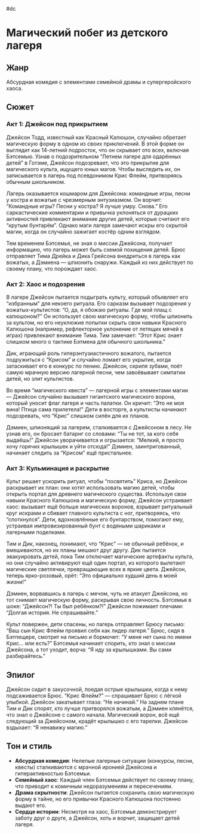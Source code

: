 #dc

# Магический побег из детского лагеря

## Жанр
Абсурдная комедия с элементами семейной драмы и супергеройского хаоса.

## Сюжет

### Акт 1: Джейсон под прикрытием
Джейсон Тодд, известный как Красный Капюшон, случайно обретает магическую форму в одном из своих приключений. В этой форме он выглядит как 14-летний подросток, что он скрывает ото всех, включая Бэтсемью. Узнав о подозрительном “Летнем лагере для одарённых детей” в Готэме, Джейсон подозревает, что это прикрытие для магического культа, ищущего юных магов. Чтобы выследить их, он записывается в лагерь под псевдонимом Крис Флейм, притворяясь обычным школьником.

Лагерь оказывается кошмаром для Джейсона: командные игры, песни у костра и вожатые с чрезмерным энтузиазмом. Он ворчит: “Командные игры? Песни у костра? Я лучше умру. Снова.” Его саркастические комментарии и привычка уклоняться от дурацких активностей привлекают внимание других детей, которые считают его “крутым бунтарём”. Однако маги лагеря замечают искры его скрытой магии, когда он случайно зажигает костёр одним взглядом.

Тем временем Бэтсемья, не зная о миссии Джейсона, получает информацию, что лагерь может быть схемой похищения детей. Брюс отправляет Тима Дрейка и Дика Грейсона внедриться в лагерь как вожатых, а Дэмиена — шпионить снаружи. Каждый из них действует по своему плану, что порождает хаос.

### Акт 2: Хаос и подозрения
В лагере Джейсон пытается подыграть культу, который объявляет его “избранным” для некоего ритуала. Его сарказм вызывает подозрения у вожатых-культистов: “О, да, я обожаю ритуалы. Где мой плащ с капюшоном?” Он использует свою магическую форму, чтобы шпионить за культом, но его неуклюжие попытки скрыть свои навыки Красного Капюшона (например, рефлекторное уклонение от летящих мячей в играх) привлекают внимание Тима. Тим замечает: “Этот Крис знает слишком много о тактике Бэтмена для обычного школьника.”

Дик, играющий роль гиперэнтузиастичного вожатого, пытается подружиться с “Крисом” и случайно ломает его укрытие, когда затаскивает его в конкурс по пению. Джейсон, скрипя зубами, поёт самую мрачную версию лагерной песни, чем завоёвывает симпатии детей, но злит культистов.

Во время “магического квеста” — лагерной игры с элементами магии — Джейсон случайно вызывает гигантского магического ворона, который уносит флаг лагеря и часть палатки. Он кричит: “Это не моя вина! Птица сама прилетела!” Дети в восторге, а культисты начинают подозревать, что “Крис” слишком силён для их планов.

Дэмиен, шпионящий за лагерем, сталкивается с Джейсоном в лесу. Не узнав его, он бросает батарнг со словами: “Ты не тот, за кого себя выдаёшь!” Джейсон уворачивается и огрызается: “Мелкий, я просто хочу горячих крылышек и уйти отсюда!” Дэмиен, заинтригованный, начинает следить за “Крисом” ещё пристальнее.

### Акт 3: Кульминация и раскрытие
Культ решает ускорить ритуал, чтобы “посвятить” Криса, но Джейсон раскрывает их план: они хотят использовать магию детей, чтобы открыть портал для древнего магического существа. Используя свои навыки Красного Капюшона и магическую форму, Джейсон устраивает хаос: вызывает ещё больше магических воронов, взрывает ритуальный круг искрами и сбивает главного культиста с ног, притворяясь, что “споткнулся”. Дети, вдохновлённые его бунтарством, помогают ему, устраивая импровизированный бунт с водяными шариками и лагерными поделками.

Тим и Дик, наконец, понимают, что “Крис” — не обычный ребёнок, и вмешиваются, но их планы мешают друг другу. Дик пытается эвакуировать детей, пока Тим отключает магические артефакты культа, но они случайно активируют ещё один портал, из которого вылетают магические светлячки, превращающие всех в яркие цвета. Джейсон, теперь ярко-розовый, орёт: “Это официально худший день в моей жизни!”

Дэмиен, ворвавшись в лагерь с мечом, чуть не атакует Джейсона, но тот снимает магическую форму, раскрывая свою личность. Бэтсемья в шоке: “Джейсон?! Ты был ребёнком?!” Джейсон пожимает плечами: “Долгая история. Не спрашивайте.”

Культ повержен, дети спасены, но лагерь отправляет Брюсу письмо: “Ваш сын Крис Флейм проявил себя как лидер лагеря.” Брюс, сидя в Бэтпещере, смотрит на письмо и бормочет: “У меня нет сына по имени Крис… или есть?” Бэтсемья начинает спорить, кто знал о миссии Джейсона, а тот уходит, ворча: “Я иду за крылышками. Вы сами разбирайтесь.”

## Эпилог
Джейсон сидит в закусочной, поедая острые крылышки, когда к нему подсаживается Брюс. “Крис Флейм?” — спрашивает Брюс с лёгкой улыбкой. Джейсон закатывает глаза: “Не начинай.” На заднем плане Тим и Дик спорят, кто лучше притворялся вожатым, а Дэмиен клянётся, что знал о Джейсоне с самого начала. Магический ворон, всё ещё следующий за Джейсоном, крадёт крылышко с его тарелки. Джейсон вздыхает: “Я ненавижу магию.”

## Тон и стиль
- **Абсурдная комедия**: Нелепые лагерные ситуации (конкурсы, песни, квесты) сталкиваются с мрачной иронией Джейсона и гиперактивностью Бэтсемьи.
- **Семейный хаос**: Каждый член Бэтсемьи действует по своему плану, что приводит к комичным недоразумениям и пересечениям.
- **Драма скрытности**: Джейсон пытается сохранить свою магическую форму в тайне, но его привычки Красного Капюшона постоянно выдают его.
- **Сердце истории**: Несмотря на хаос, Бэтсемья демонстрирует заботу друг о друге, а Джейсон, хоть и ворчит, защищает детей лагеря.
